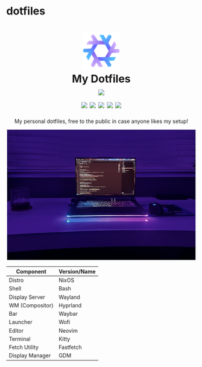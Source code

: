 # dotfiles

<h1 align="center">
   <img src="nixos-logo.png" width="100px" /> 
   <br>
      My Dotfiles
   <br>
      <img src="https://raw.githubusercontent.com/catppuccin/catppuccin/main/assets/palette/macchiato.png" width="600px" /> <br>
   <div align="center">

<div align="center">
  <img src="https://img.shields.io/github/stars/ParkerrDev/dotfiles?color=F5BDE6&labelColor=303446&style=for-the-badge&logo=starship&logoColor=F5BDE6">
  <img src="https://img.shields.io/github/repo-size/ParkerrDev/dotfiles?color=C6A0F6&labelColor=303446&style=for-the-badge&logo=github&logoColor=C6A0F6">
  <img src="https://img.shields.io/badge/NixOS-Unstable-blue?style=for-the-badge&logo=NixOS&logoColor=white&label=NixOS&labelColor=303446&color=91D7E3">
  <img src="https://img.shields.io/static/v1.svg?style=for-the-badge&label=Hyprland&message=Stable&logo=hyprland&colorA=24273A&colorB=8AADF4&logoColor=CAD3F5"/>
  <img src="https://img.shields.io/static/v1.svg?style=for-the-badge&label=License&message=MIT&colorA=313244&colorB=F5A97F&logo=unlicense&logoColor=F5A97F&"/>
<br>
</div>
</h1>

<div align="center">
  <p>My personal dotfiles, free to the public in case anyone likes my setup!</p>

   <img src="laptop.jpg" width="500px" /> 
  
| Component        | Version/Name                   |
| ---------------- | ------------------------------ |
| Distro           | NixOS                          |
| Shell            | Bash                           |
| Display Server   | Wayland                        |
| WM (Compositor)  | Hyprland                       |
| Bar              | Waybar                         |
| Launcher         | Wofi                           |
| Editor           | Neovim                         |
| Terminal         | Kitty                          |
| Fetch Utility    | Fastfetch                      |
| Display Manager  | GDM                            |

</div>
